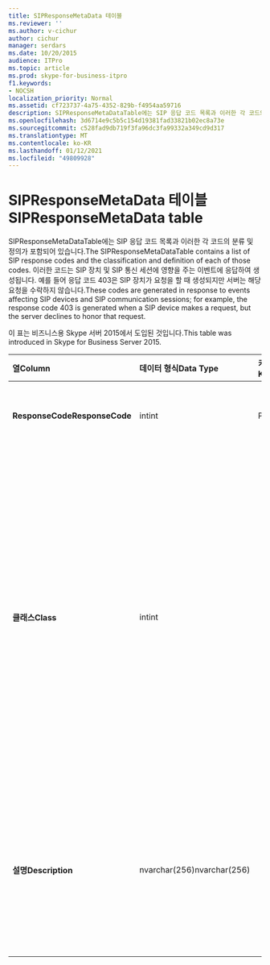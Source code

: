 ```yaml
---
title: SIPResponseMetaData 테이블
ms.reviewer: ''
ms.author: v-cichur
author: cichur
manager: serdars
ms.date: 10/20/2015
audience: ITPro
ms.topic: article
ms.prod: skype-for-business-itpro
f1.keywords:
- NOCSH
localization_priority: Normal
ms.assetid: cf723737-4a75-4352-829b-f4954aa59716
description: SIPResponseMetaDataTable에는 SIP 응답 코드 목록과 이러한 각 코드의 분류 및 정의가 포함되어 있습니다. 이러한 코드는 SIP 장치 및 SIP 통신 세션에 영향을 주는 이벤트에 응답하여 생성됩니다. 예를 들어 응답 코드 403은 SIP 장치가 요청을 할 때 생성되지만 서버는 해당 요청을 수락하지 않습니다.
ms.openlocfilehash: 3d6714e9c5b5c154d19381fad33821b02ec8a73e
ms.sourcegitcommit: c528fad9db719f3fa96dc3fa99332a349cd9d317
ms.translationtype: MT
ms.contentlocale: ko-KR
ms.lasthandoff: 01/12/2021
ms.locfileid: "49809928"
---
```

# <a name="sipresponsemetadata-table"></a><span data-ttu-id="f8acb-104">SIPResponseMetaData 테이블</span><span class="sxs-lookup"><span data-stu-id="f8acb-104">SIPResponseMetaData table</span></span>
 
<span data-ttu-id="f8acb-105">SIPResponseMetaDataTable에는 SIP 응답 코드 목록과 이러한 각 코드의 분류 및 정의가 포함되어 있습니다.</span><span class="sxs-lookup"><span data-stu-id="f8acb-105">The SIPResponseMetaDataTable contains a list of SIP response codes and the classification and definition of each of those codes.</span></span> <span data-ttu-id="f8acb-106">이러한 코드는 SIP 장치 및 SIP 통신 세션에 영향을 주는 이벤트에 응답하여 생성됩니다. 예를 들어 응답 코드 403은 SIP 장치가 요청을 할 때 생성되지만 서버는 해당 요청을 수락하지 않습니다.</span><span class="sxs-lookup"><span data-stu-id="f8acb-106">These codes are generated in response to events affecting SIP devices and SIP communication sessions; for example, the response code 403 is generated when a SIP device makes a request, but the server declines to honor that request.</span></span>
  
<span data-ttu-id="f8acb-107">이 표는 비즈니스용 Skype 서버 2015에서 도입된 것입니다.</span><span class="sxs-lookup"><span data-stu-id="f8acb-107">This table was introduced in Skype for Business Server 2015.</span></span>
  
|<span data-ttu-id="f8acb-108">**열**</span><span class="sxs-lookup"><span data-stu-id="f8acb-108">**Column**</span></span>|<span data-ttu-id="f8acb-109">**데이터 형식**</span><span class="sxs-lookup"><span data-stu-id="f8acb-109">**Data Type**</span></span>|<span data-ttu-id="f8acb-110">**키/인덱스**</span><span class="sxs-lookup"><span data-stu-id="f8acb-110">**Key/Index**</span></span>|<span data-ttu-id="f8acb-111">**세부 정보**</span><span class="sxs-lookup"><span data-stu-id="f8acb-111">**Details**</span></span>|
|:-----|:-----|:-----|:-----|
|<span data-ttu-id="f8acb-112">**ResponseCode**</span><span class="sxs-lookup"><span data-stu-id="f8acb-112">**ResponseCode**</span></span> <br/> |<span data-ttu-id="f8acb-113">int</span><span class="sxs-lookup"><span data-stu-id="f8acb-113">int</span></span>  <br/> |<span data-ttu-id="f8acb-114">Primary</span><span class="sxs-lookup"><span data-stu-id="f8acb-114">Primary</span></span>  <br/> |<span data-ttu-id="f8acb-115">SIP 응답 코드를 나타내는 숫자 값입니다.</span><span class="sxs-lookup"><span data-stu-id="f8acb-115">Numeric value that represents the SIP response code.</span></span>  <br/> |
|<span data-ttu-id="f8acb-116">**클래스**</span><span class="sxs-lookup"><span data-stu-id="f8acb-116">**Class**</span></span> <br/> |<span data-ttu-id="f8acb-117">int</span><span class="sxs-lookup"><span data-stu-id="f8acb-117">int</span></span>  <br/> || <span data-ttu-id="f8acb-118">응답 코드에 대한 일반 분류입니다.</span><span class="sxs-lookup"><span data-stu-id="f8acb-118">General classification for the response code.</span></span> <span data-ttu-id="f8acb-119">분류에는 다음이 포함됩니다.</span><span class="sxs-lookup"><span data-stu-id="f8acb-119">Classifications include:</span></span> <br/>  <span data-ttu-id="f8acb-120">1 - 정보 응답</span><span class="sxs-lookup"><span data-stu-id="f8acb-120">1 - Informational Responses</span></span> <br/>  <span data-ttu-id="f8acb-121">2 - 성공적인 응답</span><span class="sxs-lookup"><span data-stu-id="f8acb-121">2 - Successful Responses</span></span> <br/>  <span data-ttu-id="f8acb-122">3 - 리디렉션 응답</span><span class="sxs-lookup"><span data-stu-id="f8acb-122">3 - Redirection Responses</span></span> <br/>  <span data-ttu-id="f8acb-123">4 - 클라이언트 오류 응답</span><span class="sxs-lookup"><span data-stu-id="f8acb-123">4 - Client Failure Responses</span></span> <br/>  <span data-ttu-id="f8acb-124">5 -- 서버 오류 응답</span><span class="sxs-lookup"><span data-stu-id="f8acb-124">5 -- Server Failure Responses</span></span> <br/>  <span data-ttu-id="f8acb-125">6 - 전역 오류 응답</span><span class="sxs-lookup"><span data-stu-id="f8acb-125">6 - Global Failure Response</span></span> <br/> |
|<span data-ttu-id="f8acb-126">**설명**</span><span class="sxs-lookup"><span data-stu-id="f8acb-126">**Description**</span></span> <br/> |<span data-ttu-id="f8acb-127">nvarchar(256)</span><span class="sxs-lookup"><span data-stu-id="f8acb-127">nvarchar(256)</span></span>  <br/> ||<span data-ttu-id="f8acb-128">SIP 응답 코드에 대한 설명입니다.</span><span class="sxs-lookup"><span data-stu-id="f8acb-128">Description of the SIP response code.</span></span> <span data-ttu-id="f8acb-129">예를 들어 응답 코드 181에는 다음 설명이 있습니다.</span><span class="sxs-lookup"><span data-stu-id="f8acb-129">For example, response code 181 has the following description:</span></span>  <br/> <span data-ttu-id="f8acb-130">통화가 전달되고 있습니다.</span><span class="sxs-lookup"><span data-stu-id="f8acb-130">Call Is Being Forwarded</span></span>  <br/> |
   

